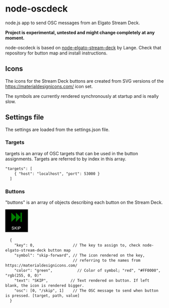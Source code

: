 # node-oscdeck
node.js app to send OSC messages from an Elgato Stream Deck.

**Project is experimental, untested and might change completely at any moment.**

node-oscdeck is based on [node-elgato-stream-deck](https://github.com/Lange/node-elgato-stream-deck) by Lange. 
Check that repository for button map and install instructions.

## Icons
The icons for the Stream Deck buttons are created from SVG versions of the https://materialdesignicons.com/ icon set.

The symbols are currently rendered synchronously at startup and is really slow.

## Settings file
The settings are loaded from the settings.json file.

### Targets
targets is an array of OSC targets that can be used in the button assignments. Targets are referred to by index in this array.
```
"targets": [
    { "host": "localhost", "port": 53000 }
  ]
```

### Buttons
"buttons" is an array of objects describing each button on the Stream Deck.

![](examples/skip.png)


```
  {
    "key": 0,                 // The key to assign to, check node-elgato-stream-deck button map
    "symbol": "skip-forward", // The icon rendered on the key, 
                              // referring to the names from https://materialdesignicons.com/
    "color": "green",           // Color of symbol; "red", "#FF0000", "rgb(255, 0, 0)" 
    "text": "SKIP",          // Text rendered on button. If left blank, the icon is rendered bigger.
    "osc": [0, "/skip", 1]    // The OSC message to send when button is pressed. [target, path, value]
  }
```
